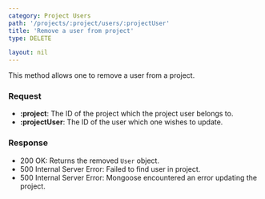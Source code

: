 ```yaml
---
category: Project Users
path: '/projects/:project/users/:projectUser'
title: 'Remove a user from project'
type: DELETE

layout: nil
---
```


This method allows one to remove a user from a project.

### Request

* **:project**: The ID of the project which the project user belongs to.
* **:projectUser**: The ID of the user which one wishes to update.

### Response

* 200 OK: Returns the removed `User` object.
* 500 Internal Server Error: Failed to find user in project.
* 500 Internal Server Error: Mongoose encountered an error updating the project.
